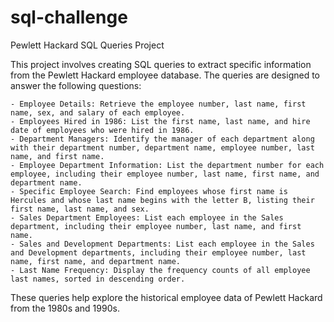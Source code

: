 # sql-challenge

Pewlett Hackard SQL Queries Project

This project involves creating SQL queries to extract specific information from the Pewlett Hackard employee database. The queries are designed to answer the following questions:

	- Employee Details: Retrieve the employee number, last name, first name, sex, and salary of each employee.
	- Employees Hired in 1986: List the first name, last name, and hire date of employees who were hired in 1986.
	- Department Managers: Identify the manager of each department along with their department number, department name, employee number, last name, and first name.
	- Employee Department Information: List the department number for each employee, including their employee number, last name, first name, and department name.
	- Specific Employee Search: Find employees whose first name is Hercules and whose last name begins with the letter B, listing their first name, last name, and sex.
	- Sales Department Employees: List each employee in the Sales department, including their employee number, last name, and first name.
	- Sales and Development Departments: List each employee in the Sales and Development departments, including their employee number, last name, first name, and department name.
	- Last Name Frequency: Display the frequency counts of all employee last names, sorted in descending order.

These queries help explore the historical employee data of Pewlett Hackard from the 1980s and 1990s.



